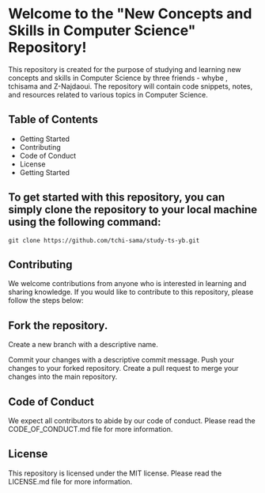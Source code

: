 # Welcome to the "New Concepts and Skills in Computer Science" Repository!
This repository is created for the purpose of studying and learning new concepts and skills in Computer Science by three friends - whybe , tchisama and Z-Najdaoui. The repository will contain code snippets, notes, and resources related to various topics in Computer Science.

## Table of Contents
- Getting Started
- Contributing
- Code of Conduct
- License
- Getting Started

## To get started with this repository, you can simply clone the repository to your local machine using the following command:

```console
git clone https://github.com/tchi-sama/study-ts-yb.git
```
## Contributing
We welcome contributions from anyone who is interested in learning and sharing knowledge. If you would like to contribute to this repository, please follow the steps below:

## Fork the repository.
Create a new branch with a descriptive name.

Commit your changes with a descriptive commit message.
Push your changes to your forked repository.
Create a pull request to merge your changes into the main repository.

## Code of Conduct
We expect all contributors to abide by our code of conduct. Please read the CODE_OF_CONDUCT.md file for more information.

## License
This repository is licensed under the MIT license. Please read the LICENSE.md file for more information.

